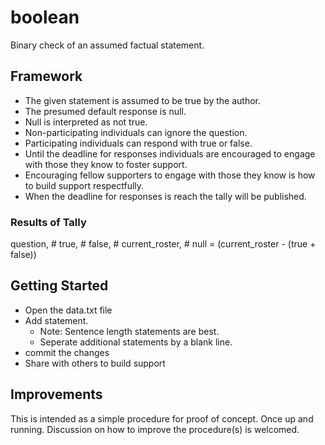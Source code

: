# boolean
Binary check of an assumed factual statement.

## Framework
* The given statement is assumed to be true by the author.
* The presumed default response is null.
* Null is interpreted as not true.
* Non-participating individuals can ignore the question.
* Participating individuals can respond with true or false.
* Until the deadline for responses individuals are encouraged to engage with those they know to foster support.
* Encouraging fellow supporters to engage with those they know is how to build support respectfully.
* When the deadline for responses is reach the tally will be published.

### Results of Tally
question, # true, # false, # current_roster, # null = (current_roster - (true + false))

## Getting Started
* Open the data.txt file
* Add statement. 
  - Note: Sentence length statements are best.
  - Seperate additional statements by a blank line.
* commit the changes
* Share with others to build support

## Improvements
This is intended as a simple procedure for proof of concept. Once up and running. Discussion on how to improve the procedure(s) is welcomed.


